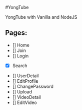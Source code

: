 #YongTube

YongTube with Vanilla and NodeJS

## Pages:

- [] Home
- [] Join
- [] Login
- [x] Search
- [] UserDetail
- [] EditProfile
- [] ChangePassword
- [] Upload
- [] VideoDetail
- [] EditVideo
